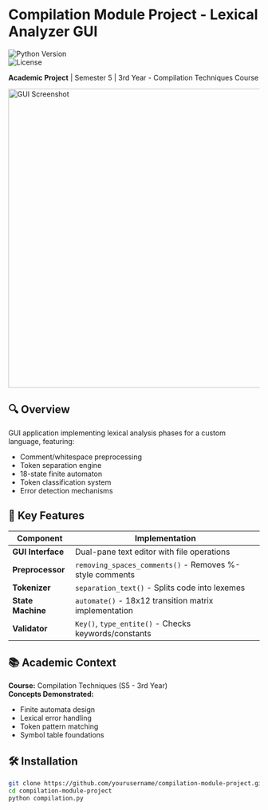 # Compilation Module Project - Lexical Analyzer GUI  

![Python Version](https://img.shields.io/badge/Python-3.8%2B-blue)  
![License](https://img.shields.io/badge/License-MIT-green)  

**Academic Project** | Semester 5 | 3rd Year - Compilation Techniques Course  

<img src="https://raw.githubusercontent.com/yourusername/reponame/main/screenshot.png" width=600 alt="GUI Screenshot">  

## 🔍 Overview  
GUI application implementing lexical analysis phases for a custom language, featuring:  
- Comment/whitespace preprocessing  
- Token separation engine  
- 18-state finite automaton  
- Token classification system  
- Error detection mechanisms  

## 🎯 Key Features  
| Component | Implementation |  
|-----------|----------------|  
| **GUI Interface** | Dual-pane text editor with file operations |  
| **Preprocessor** | `removing_spaces_comments()` - Removes %-style comments |  
| **Tokenizer** | `separation_text()` - Splits code into lexemes |  
| **State Machine** | `automate()` - 18x12 transition matrix implementation |  
| **Validator** | `Key()`, `type_entite()` - Checks keywords/constants |  

## 📚 Academic Context  
**Course:** Compilation Techniques (S5 - 3rd Year)  
**Concepts Demonstrated:**  
- Finite automata design  
- Lexical error handling  
- Token pattern matching  
- Symbol table foundations  

## 🛠️ Installation  
```bash
git clone https://github.com/yourusername/compilation-module-project.git
cd compilation-module-project
python compilation.py
